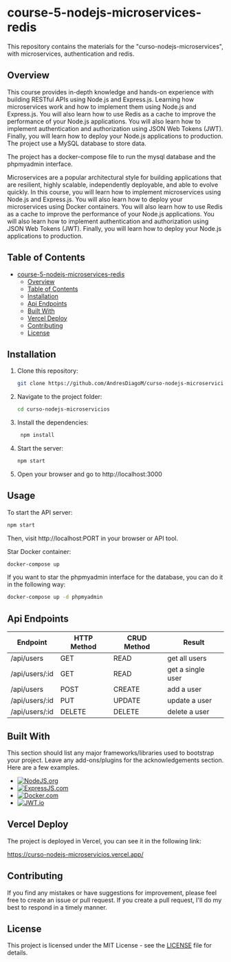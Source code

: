# course-5-nodejs-microservices-redis

This repository contains the materials for the "curso-nodejs-microservices", with microservices, authentication and redis.

## Overview

This course provides in-depth knowledge and hands-on experience with building RESTful APIs using Node.js and Express.js. Learning how microservices work and how to implement them using Node.js and Express.js. You will also learn how to use Redis as a cache to improve the performance of your Node.js applications. You will also learn how to implement authentication and authorization using JSON Web Tokens (JWT). Finally, you will learn how to deploy your Node.js applications to production. The project use a MySQL database to store data.

The project has a docker-compose file to run the mysql database and the phpmyadmin interface.

Microservices are a popular architectural style for building applications that are resilient, highly scalable, independently deployable, and able to evolve quickly. In this course, you will learn how to implement microservices using Node.js and Express.js. You will also learn how to deploy your microservices using Docker containers. You will also learn how to use Redis as a cache to improve the performance of your Node.js applications. You will also learn how to implement authentication and authorization using JSON Web Tokens (JWT). Finally, you will learn how to deploy your Node.js applications to production.

## Table of Contents

- [course-5-nodejs-microservices-redis](#course-5-nodejs-microservices-redis)
  - [Overview](#overview)
  - [Table of Contents](#table-of-contents)
  - [Installation](#installation)
  - [Api Endpoints](#api-endpoints)
  - [Built With](#built-with)
  - [Vercel Deploy](#vercel-deploy)
  - [Contributing](#contributing)
  - [License](#license)


## Installation

1. Clone this repository:
   ```bash
   git clone https://github.com/AndresDiagoM/curso-nodejs-microservicios
2. Navigate to the project folder:
   ```bash
   cd curso-nodejs-microservicios
   ```
3. Install the dependencies:
   ```bash
    npm install
    ```
4. Start the server:
    ```bash
    npm start
    ```
5. Open your browser and go to http://localhost:3000

## Usage

To start the API server:

  ```bash
  npm start
  ```
Then, visit http://localhost:PORT in your browser or API tool.

Star Docker container:

  ```bash
  docker-compose up
  ```

If you want to star the phpmyadmin interface for the database, you can do it in the following way:

  ```bash
  docker-compose up -d phpmyadmin
  ```

<!-- ## VERCEL DEPLOY

The project is deployed in Vercel, you can see it in the following link:

[curso-nodejs-postgresql.vercel.app](https://curso-nodejs-postgresql.vercel.app/) -->



## Api Endpoints

| Endpoint | HTTP Method | CRUD Method | Result |
| -------- | ----------- | ----------- | ------ |
| /api/users | GET | READ | get all users |
| /api/users/:id | GET | READ | get a single user |
| /api/users | POST | CREATE | add a user |
| /api/users/:id | PUT | UPDATE | update a user |
| /api/users/:id | DELETE | DELETE | delete a user |


## Built With

This section should list any major frameworks/libraries used to bootstrap your project. Leave any add-ons/plugins for the acknowledgements section. Here are a few examples.

* [![NodeJS.org][NodeJS.org]][NodeJS-url]
* [![ExpressJS.com][ExpressJS.com]][ExpressJS-url]
* [![Docker.com][Docker.com]][Docker-url]
* [![JWT.io][JWT.io]][JWT-url]


## Vercel Deploy

The project is deployed in Vercel, you can see it in the following link:

https://curso-nodejs-microservicios.vercel.app/

## Contributing

If you find any mistakes or have suggestions for improvement, please feel free to create an issue or pull request. If you create a pull request, I'll do my best to respond in a timely manner.

## License

This project is licensed under the MIT License - see the [LICENSE](LICENSE) file for details.


<!-- MARKDOWN LINKS & IMAGES -->
<!-- https://www.markdownguide.org/basic-syntax/#reference-style-links -->
[contributors-shield]: https://img.shields.io/github/contributors/othneildrew/Best-README-Template.svg?style=for-the-badge
[contributors-url]: https://github.com/AndresDiagoM/my-store/graphs/contributors
[forks-shield]: https://img.shields.io/github/forks/othneildrew/Best-README-Template.svg?style=for-the-badge
[forks-url]: https://github.com/nicolaschicaiza/pet_location/tree/develop
[stars-shield]: https://img.shields.io/github/stars/othneildrew/Best-README-Template.svg?style=for-the-badge
[stars-url]: https://github.com/AndresDiagoM/my-store
[issues-shield]: https://img.shields.io/github/issues/othneildrew/Best-README-Template.svg?style=for-the-badge
[issues-url]: https://github.com/AndresDiagoM/my-store/issues
[license-shield]: https://img.shields.io/github/license/othneildrew/Best-README-Template.svg?style=for-the-badge
[license-url]: https://github.com/othneildrew/Best-README-Template/blob/master/LICENSE.txt
[linkedin-shield]: https://img.shields.io/badge/-LinkedIn-black.svg?style=for-the-badge&logo=linkedin&colorB=555
[linkedin-url]: https://www.linkedin.com/in/andres-felipe-diago-matta/
[product-screenshot]: src/assets/images/screenshot.png


[NodeJS.org]: https://img.shields.io/badge/Node.js-43853D?style=for-the-badge&logo=node.js&logoColor=white (NodeJS.org)
[NodeJS-url]: https://nodejs.org/es/ (NodeJS.org)

[Docker.com]: https://img.shields.io/badge/Docker-2CA5E0?style=for-the-badge&logo=docker&logoColor=white (Docker.com)
[Docker-url]: https://www.docker.com/ (Docker.com)

[PostgreSQL.org]: https://img.shields.io/badge/PostgreSQL-316192?style=for-the-badge&logo=postgresql&logoColor=white (PostgreSQL.org)
[PostgreSQL-url]: https://www.postgresql.org/ (PostgreSQL.org)

[Sequelize.org]: https://img.shields.io/badge/Sequelize-52B0E7?style=for-the-badge&logo=sequelize&logoColor=white (Sequelize.org)
[Sequelize-url]: https://sequelize.org/ (Sequelize.org)

[ExpressJS.com]: https://img.shields.io/badge/Express.js-404D59?style=for-the-badge (ExpressJS.com)
[ExpressJS-url]: https://expressjs.com/ (ExpressJS.com)

[JWT.io]: https://img.shields.io/badge/JSON%20Web%20Tokens-000000?style=for-the-badge&logo=json-web-tokens&logoColor=white (JWT.io)
[JWT-url]: https://jwt.io/ (JWT.io)

[PassportJS.com]: https://img.shields.io/badge/Passport.js-34E27A?style=for-the-badge&logo=passport&logoColor=white (PassportJS.com)
[PassportJS-url]: http://www.passportjs.org/ (PassportJS.com)

[Vercel.com]: https://img.shields.io/badge/Vercel-000000?style=for-the-badge&logo=vercel&logoColor=white (Vercel.com)
[Vercel-url]: https://vercel.com/ (Vercel.com)

